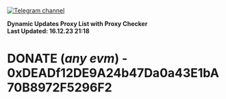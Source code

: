 [![Telegram channel](https://img.shields.io/endpoint?url=https://runkit.io/damiankrawczyk/telegram-badge/branches/master?url=https://t.me/n4z4v0d)](https://t.me/n4z4v0d) 

**Dynamic Updates Proxy List with Proxy Checker**  
**Last Updated: 16.12.23 21:18**

# DONATE (_any evm_) - 0xDEADf12DE9A24b47Da0a43E1bA70B8972F5296F2
